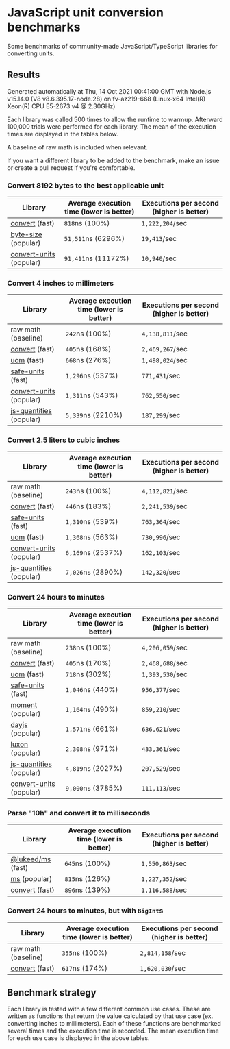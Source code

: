 # JavaScript unit conversion benchmarks

Some benchmarks of community-made JavaScript/TypeScript libraries for converting units.

## Results

<!-- beginblock(results) -->

Generated automatically at Thu, 14 Oct 2021 00:41:00 GMT with Node.js v15.14.0 (V8 v8.6.395.17-node.28) on fv-az219-668 (Linux-x64 Intel(R) Xeon(R) CPU E5-2673 v4 @ 2.30GHz)

Each library was called 500 times to allow the runtime to warmup.
Afterward 100,000 trials were performed for each library.
The mean of the execution times are displayed in the tables below.

A baseline of raw math is included when relevant.

If you want a different library to be added to the benchmark, make an issue or create a pull request if you're comfortable.

### Convert 8192 bytes to the best applicable unit

| Library                                                            | Average execution time (lower is better) | Executions per second (higher is better) |
| ------------------------------------------------------------------ | ---------------------------------------- | ---------------------------------------- |
| [convert](https://npmjs.com/package/convert) (fast)                | `818`ns (100%)                           | `1,222,204`/sec                          |
| [byte-size](https://npmjs.com/package/byte-size) (popular)         | `51,511`ns (6296%)                       | `19,413`/sec                             |
| [convert-units](https://npmjs.com/package/convert-units) (popular) | `91,411`ns (11172%)                      | `10,940`/sec                             |

### Convert 4 inches to millimeters

| Library                                                            | Average execution time (lower is better) | Executions per second (higher is better) |
| ------------------------------------------------------------------ | ---------------------------------------- | ---------------------------------------- |
| raw math (baseline)                                                | `242`ns (100%)                           | `4,138,811`/sec                          |
| [convert](https://npmjs.com/package/convert) (fast)                | `405`ns (168%)                           | `2,469,267`/sec                          |
| [uom](https://npmjs.com/package/uom) (fast)                        | `668`ns (276%)                           | `1,498,024`/sec                          |
| [safe-units](https://npmjs.com/package/safe-units) (fast)          | `1,296`ns (537%)                         | `771,431`/sec                            |
| [convert-units](https://npmjs.com/package/convert-units) (popular) | `1,311`ns (543%)                         | `762,550`/sec                            |
| [js-quantities](https://npmjs.com/package/js-quantities) (popular) | `5,339`ns (2210%)                        | `187,299`/sec                            |

### Convert 2.5 liters to cubic inches

| Library                                                            | Average execution time (lower is better) | Executions per second (higher is better) |
| ------------------------------------------------------------------ | ---------------------------------------- | ---------------------------------------- |
| raw math (baseline)                                                | `243`ns (100%)                           | `4,112,821`/sec                          |
| [convert](https://npmjs.com/package/convert) (fast)                | `446`ns (183%)                           | `2,241,539`/sec                          |
| [safe-units](https://npmjs.com/package/safe-units) (fast)          | `1,310`ns (539%)                         | `763,364`/sec                            |
| [uom](https://npmjs.com/package/uom) (fast)                        | `1,368`ns (563%)                         | `730,996`/sec                            |
| [convert-units](https://npmjs.com/package/convert-units) (popular) | `6,169`ns (2537%)                        | `162,103`/sec                            |
| [js-quantities](https://npmjs.com/package/js-quantities) (popular) | `7,026`ns (2890%)                        | `142,320`/sec                            |

### Convert 24 hours to minutes

| Library                                                            | Average execution time (lower is better) | Executions per second (higher is better) |
| ------------------------------------------------------------------ | ---------------------------------------- | ---------------------------------------- |
| raw math (baseline)                                                | `238`ns (100%)                           | `4,206,059`/sec                          |
| [convert](https://npmjs.com/package/convert) (fast)                | `405`ns (170%)                           | `2,468,688`/sec                          |
| [uom](https://npmjs.com/package/uom) (fast)                        | `718`ns (302%)                           | `1,393,530`/sec                          |
| [safe-units](https://npmjs.com/package/safe-units) (fast)          | `1,046`ns (440%)                         | `956,377`/sec                            |
| [moment](https://npmjs.com/package/moment) (popular)               | `1,164`ns (490%)                         | `859,210`/sec                            |
| [dayjs](https://npmjs.com/package/dayjs) (popular)                 | `1,571`ns (661%)                         | `636,621`/sec                            |
| [luxon](https://npmjs.com/package/luxon) (popular)                 | `2,308`ns (971%)                         | `433,361`/sec                            |
| [js-quantities](https://npmjs.com/package/js-quantities) (popular) | `4,819`ns (2027%)                        | `207,529`/sec                            |
| [convert-units](https://npmjs.com/package/convert-units) (popular) | `9,000`ns (3785%)                        | `111,113`/sec                            |

### Parse "10h" and convert it to milliseconds

| Library                                                   | Average execution time (lower is better) | Executions per second (higher is better) |
| --------------------------------------------------------- | ---------------------------------------- | ---------------------------------------- |
| [@lukeed/ms](https://npmjs.com/package/@lukeed/ms) (fast) | `645`ns (100%)                           | `1,550,863`/sec                          |
| [ms](https://npmjs.com/package/ms) (popular)              | `815`ns (126%)                           | `1,227,352`/sec                          |
| [convert](https://npmjs.com/package/convert) (fast)       | `896`ns (139%)                           | `1,116,588`/sec                          |

### Convert 24 hours to minutes, but with `BigInt`s

| Library                                             | Average execution time (lower is better) | Executions per second (higher is better) |
| --------------------------------------------------- | ---------------------------------------- | ---------------------------------------- |
| raw math (baseline)                                 | `355`ns (100%)                           | `2,814,158`/sec                          |
| [convert](https://npmjs.com/package/convert) (fast) | `617`ns (174%)                           | `1,620,030`/sec                          |

<!-- endblock(results) -->

## Benchmark strategy

Each library is tested with a few different common use cases.
These are written as functions that return the value calculated by that use case (ex. converting inches to millimeters).
Each of these functions are benchmarked several times and the execution time is recorded.
The mean execution time for each use case is displayed in the above tables.
